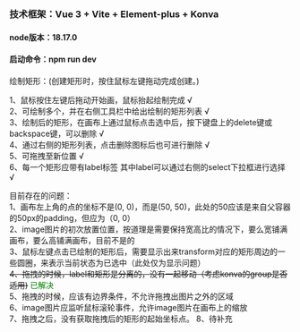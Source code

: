 ### 技术框架：Vue 3 + Vite + Element-plus + Konva 
#### node版本：18.17.0  
#### 启动命令：npm run dev

绘制矩形：(创建矩形时，按住鼠标左键拖动完成创建。)

1、鼠标按住左键后拖动开始画，鼠标抬起绘制完成 √  
2、可绘制多个，并在右侧工具栏中给出绘制的矩形列表 √  
3、绘制后的矩形，在画布上通过鼠标点击选中后，按下键盘上的delete键或backspace键，可以删除 √  
4、通过右侧的矩形列表，点击删除图标后也可进行删除 √  
5、可拖拽至新位置 √  
6、每一个矩形应带有label标签 其中label可以通过右侧的select下拉框进行选择 √

目前存在的问题：  
1、画布左上角的点的坐标不是(0, 0)，而是(50, 50)，此处的50应该是来自父容器的50px的padding，但应为（0, 0）  
2、image图片的初次放置位置，按道理是需要保持宽高比的情况下，要么宽铺满画布，要么高铺满画布，目前不是的  
3、鼠标左键点击已绘制的矩形后，需要显示出来transform对应的矩形周边的一些圆圈，来表示当前状态为已选中（此处仅为显示问题）  
~~4、拖拽的时候，label和矩形是分离的，没有一起移动（考虑konva的group是否适用)~~ <font color=#008000>已解决</font>  
5、拖拽的时候，应该有边界条件，不允许拖拽出图片之外的区域  
6、image图片应监听鼠标滚轮事件，允许image图片在画布上的缩放  
7、拖拽之后，没有获取拖拽后的矩形的起始坐标点。
8、待补充